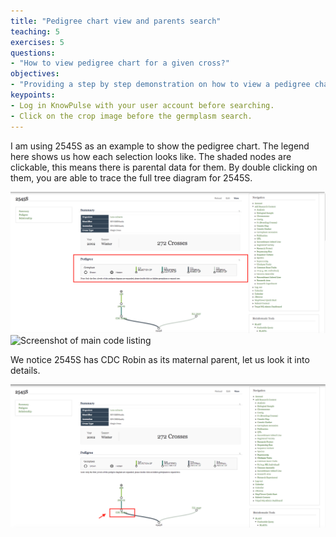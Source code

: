 ```yaml
---
title: "Pedigree chart view and parents search"
teaching: 5
exercises: 5
questions:
- "How to view pedigree chart for a given cross?"
objectives:
- "Providing a step by step demonstration on how to view a pedigree chart."
keypoints:
- Log in KnowPulse with your user account before searching.
- Click on the crop image before the germplasm search.
---
```

I am using 2545S as an example to show the pedigree chart. The legend here shows us how each selection looks like. The shaded nodes are clickable, this means there is parental data for them. By double clicking on them, you are able to trace the full tree diagram for 2545S.

![Screenshot of main code listing](../fig/Searching-for-a-germplasm-3.png)
![Screenshot of main code listing](../fig/Searching-for-a-germplasm-10.png)


We notice 2545S has CDC Robin as its maternal parent, let us look it into details. 

![Screenshot of main code listing](../fig/Searching-for-a-germplasm-4.png)
